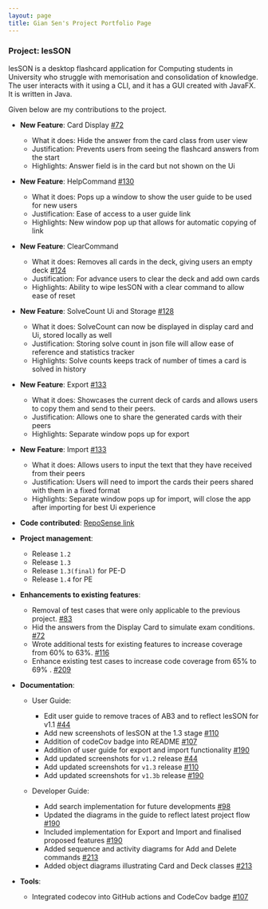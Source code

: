 ```yaml
---
layout: page
title: Gian Sen's Project Portfolio Page
---
```


### Project: lesSON

lesSON is a desktop flashcard application for Computing students in University who struggle with
memorisation and consolidation of knowledge. The user interacts with it using a CLI, and it has a
GUI created with JavaFX. It is written in Java.

Given below are my contributions to the project.

* **New Feature**: Card Display [\#72](https://github.com/AY2324S1-CS2103T-W17-4/tp/pull/72)
  * What it does: Hide the answer from the card class from user view
  * Justification: Prevents users from seeing the flashcard answers from the start
  * Highlights: Answer field is in the card but not shown on the Ui

* **New Feature**: HelpCommand [\#130](https://github.com/AY2324S1-CS2103T-W17-4/tp/pull/130)
  * What it does: Pops up a window to show the user guide to be used for new users
  * Justification: Ease of access to a user guide link
  * Highlights: New window pop up that allows for automatic copying of link

* **New Feature**: ClearCommand
  * What it does: Removes all cards in the deck, giving users an empty deck [\#124](https://github.com/AY2324S1-CS2103T-W17-4/tp/pull/124)
  * Justification: For advance users to clear the deck and add own cards
  * Highlights: Ability to wipe lesSON with a clear command to allow ease of reset

* **New Feature**: SolveCount Ui and Storage [\#128](https://github.com/AY2324S1-CS2103T-W17-4/tp/pull/128)
  * What it does: SolveCount can now be displayed in display card and Ui, stored locally as well
  * Justification: Storing solve count in json file will allow ease of reference and statistics tracker
  * Highlights: Solve counts keeps track of number of times a card is solved in history

* **New Feature**: Export [\#133](https://github.com/AY2324S1-CS2103T-W17-4/tp/pull/133)
  * What it does: Showcases the current deck of cards and allows users to copy them and send to their peers.
  * Justification: Allows one to share the generated cards with their peers
  * Highlights: Separate window pops up for export

* **New Feature**: Import [\#133](https://github.com/AY2324S1-CS2103T-W17-4/tp/pull/133)
  * What it does: Allows users to input the text that they have received from their peers
  * Justification: Users will need to import the cards their peers shared with them in a fixed format
  * Highlights: Separate window pops up for import, will close the app after importing for best Ui experience

* **Code contributed**: [RepoSense link](https://nus-cs2103-ay2324s1.github.io/tp-dashboard/?search=gsgiansen&breakdown=true)

* **Project management**:
  * Release `1.2`
  * Release `1.3`
  * Release `1.3(final)` for PE-D
  * Release `1.4` for PE

* **Enhancements to existing features**:
  * Removal of test cases that were only applicable to the previous project. [#83](https://github.com/AY2324S1-CS2103T-W17-4/tp/pull/83)
  * Hid the answers from the Display Card to simulate exam conditions. [#72](https://github.com/AY2324S1-CS2103T-W17-4/tp/pull/72)
  * Wrote additional tests for existing features to increase coverage from 60% to 63%. [\#116](https://github.com/AY2324S1-CS2103T-W17-4/tp/pull/116)
  * Enhance existing test cases to increase code coverage from 65% to 69% . [\#209](https://github.com/AY2324S1-CS2103T-W17-4/tp/pull/209)

* **Documentation**:
  * User Guide:
    * Edit user guide to remove traces of AB3 and to reflect lesSON for v1.1 [\#44](https://github.com/AY2324S1-CS2103T-W17-4/tp/pull/44)
    * Add new screenshots of lesSON at the 1.3 stage [\#110](https://github.com/AY2324S1-CS2103T-W17-4/tp/pull/110)
    * Addition of codeCov badge into README [\#107](https://github.com/AY2324S1-CS2103T-W17-4/tp/pull/107)
    * Addition of user guide for export and import functionality [\#190](https://github.com/AY2324S1-CS2103T-W17-4/tp/pull/190)
    * Add updated screenshots for `v1.2` release [\#44](https://github.com/AY2324S1-CS2103T-W17-4/tp/pull/44)
    * Add updated screenshots for `v1.3` release [\#110](https://github.com/AY2324S1-CS2103T-W17-4/tp/pull/110)
    * Add updated screenshots for `v1.3b` release [\#190](https://github.com/AY2324S1-CS2103T-W17-4/tp/pull/190)

  * Developer Guide:
    * Add search implementation for future developments [\#98](https://github.com/AY2324S1-CS2103T-W17-4/tp/pull/98)
    * Updated the diagrams in the guide to reflect latest project flow [\#190](https://github.com/AY2324S1-CS2103T-W17-4/tp/pull/190)
    * Included implementation for Export and Import and finalised proposed features [\#190](https://github.com/AY2324S1-CS2103T-W17-4/tp/pull/190)
    * Added sequence and activity diagrams for Add and Delete commands [#213](https://github.com/AY2324S1-CS2103T-W17-4/tp/pull/214)
    * Added object diagrams illustrating Card and Deck classes [#213](https://github.com/AY2324S1-CS2103T-W17-4/tp/pull/213)


* **Tools**:
  * Integrated codecov into GitHub actions and CodeCov badge [\#107](https://github.com/AY2324S1-CS2103T-W17-4/tp/pull/107)

